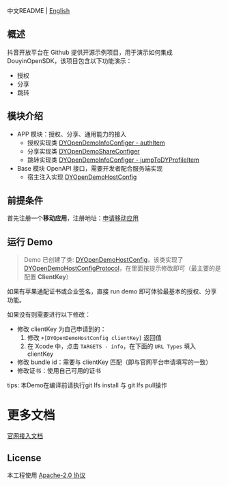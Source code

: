 中文README | [English](README.en_US.md)

## 概述

抖音开放平台在 Github 提供开源示例项目，用于演示如何集成 DouyinOpenSDK，该项目包含以下功能演示：

* 授权
* 分享
* 跳转

## 模块介绍

* APP 模块：授权、分享、通用能力的接入
    * 授权实现类 [DYOpenDemoInfoConfiger - authItem](DouyinOpenSDKDemo/BusiConfiger/DYOpenDemoInfoConfiger.m)
    * 分享实现类 [DYOpenDemoShareConfiger](DouyinOpenSDKDemo/BusiConfiger/DYOpenDemoShareConfiger.m)
    * 跳转实现类 [DYOpenDemoInfoConfiger - jumpToDYProfileItem](DouyinOpenSDKDemo/BusiConfiger/DYOpenDemoInfoConfiger.m)
* Base 模块 OpenAPI 接口，需要开发者配合服务端实现
    * 宿主注入实现 [DYOpenDemoHostConfig](DouyinOpenSDKDemo/HostConfig/DYOpenDemoHostConfig.m)

## 前提条件

首先注册一个**移动应用**，注册地址：[申请移动应用](https://developer.open-douyin.com/docs/resource/zh-CN/dop/develop/app-mgmt/create-mobile-and-web-app)

## 运行 Demo

> Demo 已创建了类: [DYOpenDemoHostConfig](DouyinOpenSDKDemo/HostConfig/DYOpenDemoHostConfig.m)，该类实现了 [DYOpenDemoHostConfigProtocol](DouyinOpenSDKDemo/HostConfig/DYOpenDemoHostConfigProtocol.h)，在里面按提示修改即可（最主要的是配置 **ClientKey**）

如果有苹果通配证书或企业签名，直接 run demo 即可体验最基本的授权、分享功能。  

如果没有则需要进行以下修改：  
* 修改 clientKey 为自己申请到的：  
    1. 修改 `+[DYOpenDemoHostConfig clientKey]` 返回值
    2. 在 Xcode 中，点击 `TARGETS - info`，在下面的 `URL Types` 填入 clientKey
* 修改 bundle id：需要与 clientKey 匹配（即与官网平台申请填写的一致） 
* 修改证书：使用自己可用的证书

tips:
   本Demo在编译前请执行git lfs install 与 git lfs pull操作

# 更多文档

[官网接入文档](https://developer.open-douyin.com/docs/resource/zh-CN/dop/develop/sdk/mobile-app/access/ios)

## License

本工程使用 [Apache-2.0 协议](LICENSE)
